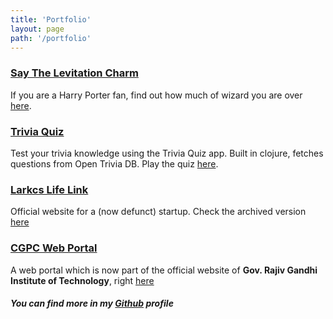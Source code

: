 ```yaml
---
title: 'Portfolio'
layout: page
path: '/portfolio'
---
```


### [Say The Levitation Charm](https://say-the-levitation-charm.netlify.com)
If you are a Harry Porter fan, find out how much of wizard you are over [here](https://say-the-levitation-charm.netlify.com).

### [Trivia Quiz](https://trivia-app-abd.netlify.com)
Test your trivia knowledge using the Trivia Quiz app. Built in clojure, fetches questions from Open Trivia DB. Play the quiz [here](https://trivia-app-abd.netlify.com).

### [Larkcs Life Link](https://abhinavdc.github.io/Larkcs-Official-Website/)
Official website for a (now defunct) startup. Check the archived version [here](https://abhinavdc.github.io/Larkcs-Official-Website/)

### [CGPC Web Portal](http://rit.ac.in/cgpcreg/index.html)
A web portal which is now part of the official website of **Gov. Rajiv Gandhi Institute of Technology**, right [here](http://rit.ac.in/cgpcreg/index.html)

#### _You can find more in my [Github](https://github.com/abhinavdc) profile_


